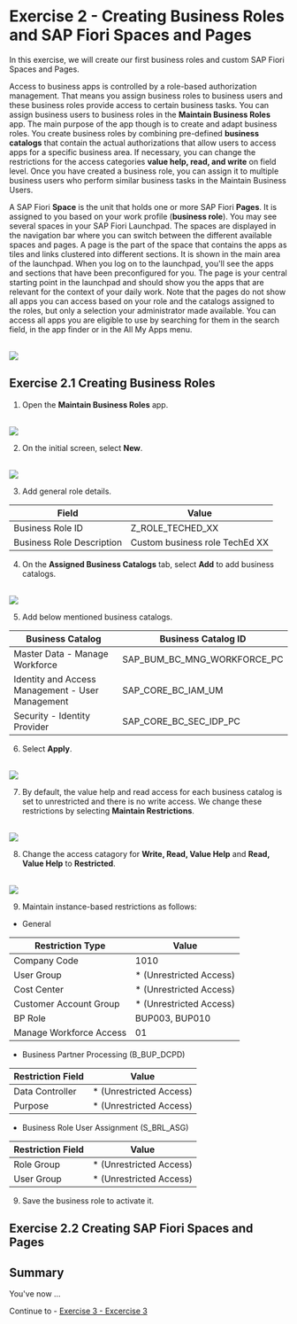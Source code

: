 # Exercise 2 - Creating Business Roles and SAP Fiori Spaces and Pages

In this exercise, we will create our first business roles and custom SAP Fiori Spaces and Pages. 

Access to business apps is controlled by a role-based authorization management. That means you assign business roles to business users and these business roles provide access to certain business tasks. You can assign business users to business roles in the __Maintain Business Roles__ app. The main purpose of the app though is to create and adapt business roles. You create business roles by combining pre-defined __business catalogs__ that contain the actual authorizations that allow users to access apps for a specific business area. If necessary, you can change the restrictions for the access categories __value help, read, and write__ on field level. Once you have created a business role, you can assign it to multiple business users who perform similar business tasks in the Maintain Business Users.

A SAP Fiori __Space__ is the unit that holds one or more SAP Fiori __Pages__. It is assigned to you based on your work profile (__business role__). You may see several spaces in your SAP Fiori Launchpad. The spaces are displayed in the navigation bar where you can switch between the different available spaces and pages. A page is the part of the space that contains the apps as tiles and links clustered into different sections. It is shown in the main area of the launchpad. When you log on to the launchpad, you'll see the apps and sections that have been preconfigured for you. The page is your central starting point in the launchpad and should show you the apps that are relevant for the context of your daily work. Note that the pages do not show all apps you can access based on your role and the catalogs assigned to the roles, but only a selection your administrator made available. You can access all apps you are eligible to use by searching for them in the search field, in the app finder or in the All My Apps menu.

<br>![](https://github.com/SAP-samples/teched2023-DT167/blob/8157e3b9c4d6d66b66e26d91c39e95001cb8e117/exercises/ex2/images/Business_roles_Spaces_Pages.png)

## Exercise 2.1 Creating Business Roles

1. Open the __Maintain Business Roles__ app.

<br>![](https://github.com/SAP-samples/teched2023-DT167/blob/1a19d0889871d23432de471be513acf1a0f7bb5a/exercises/ex2/images/Maintain_business_roles.png)

2. On the initial screen, select __New__.

<br>![](https://github.com/SAP-samples/teched2023-DT167/blob/93fb7756cfedfc8c3415499059b0d7bbf5a75248/exercises/ex2/images/Maintain_business_roles_new.png)

3. Add general role details.

Field  | Value
------------- | -------------
Business Role ID | Z_ROLE_TECHED_XX
Business Role Description  | Custom business role TechEd XX

4. On the __Assigned Business Catalogs__ tab, select __Add__ to add business catalogs.

<br>![](https://github.com/SAP-samples/teched2023-DT167/blob/355ffe6f4126c879d083124bd3ca6f79d1e0ba42/exercises/ex2/images/Add_business_catalogs.png)

5. Add below mentioned business catalogs.

Business Catalog  | Business Catalog ID
------------- | -------------
Master Data - Manage Workforce | SAP_BUM_BC_MNG_WORKFORCE_PC
Identity and Access Management - User Management  | SAP_CORE_BC_IAM_UM
Security - Identity Provider  | SAP_CORE_BC_SEC_IDP_PC

6. Select __Apply__.

<br>![](https://github.com/SAP-samples/teched2023-DT167/blob/80a4cb0a97882d3da88c479b594d8b292d55fab4/exercises/ex2/images/Add_business_catalogs_apply.png)

7. By default, the value help and read access for each business catalog is set to unrestricted and there is no write access. We change these restrictions by selecting __Maintain Restrictions__.

<br>![](https://github.com/SAP-samples/teched2023-DT167/blob/f4c37ca3316c5a579bdfc90ba0032f0b2fef694e/exercises/ex2/images/Maintain_restrictions.png)

8. Change the access catagory for __Write, Read, Value Help__ and __Read, Value Help__ to __Restricted__.

<br>![](https://github.com/SAP-samples/teched2023-DT167/blob/c4ea04ddaf20b47204e4a639f32da2614d38bb84/exercises/ex2/images/Access_categories.png)

9. Maintain instance-based restrictions as follows:

* General

Restriction Type  | Value
------------- | -------------
Company Code | 1010
User Group  | * (Unrestricted Access)
Cost Center  | * (Unrestricted Access)
Customer Account Group  | * (Unrestricted Access)
BP Role  | BUP003, BUP010
Manage Workforce Access  | 01

* Business Partner Processing (B_BUP_DCPD)

Restriction Field  | Value
------------- | -------------
Data Controller | * (Unrestricted Access)
Purpose  | * (Unrestricted Access)

* Business Role User Assignment (S_BRL_ASG)

Restriction Field  | Value
------------- | -------------
Role Group | * (Unrestricted Access)
User Group  | * (Unrestricted Access)

9. Save the business role to activate it.

## Exercise 2.2 Creating SAP Fiori Spaces and Pages



## Summary

You've now ...

Continue to - [Exercise 3 - Excercise 3 ](../ex3/README.md)
